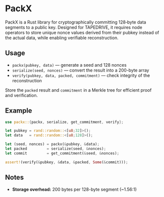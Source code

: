 # PackX

PackX is a Rust library for cryptographically committing 128‑byte data segments to a public key. Designed for TAPEDRIVE, it requires node operators to store unique nonce values derived from their pubkey instead of the actual data, while enabling verifiable reconstruction.

## Usage

- `packx(pubkey, data)` — generate a seed and 128 nonces
- `serialize(seed, nonces)` — convert the result into a 200-byte array
- `verify(pubkey, data, packed, commitment)` — check integrity of the reconstruction

Store the `packed` result and `commitment` in a Merkle tree for efficient proof and verification.

## Example

```rust
use packx::{packx, serialize, get_commitment, verify};

let pubkey = rand::random::<[u8;32]>();
let data   = rand::random::<[u8;128]>();

let (seed, nonces) = packx(&pubkey, &data);
let packed         = serialize(seed, &nonces);
let commit         = get_commitment(&seed, &nonces);

assert!(verify(&pubkey, &data, &packed, Some(&commit)));
```

## Notes

- **Storage overhead:** 200 bytes per 128-byte segment (~1.56:1)
